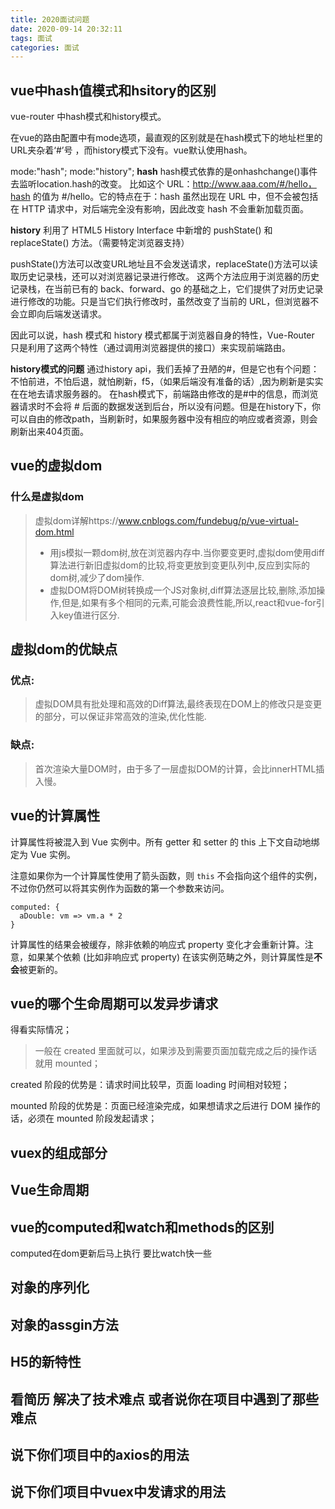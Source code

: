 ```yaml
---
title: 2020面试问题
date: 2020-09-14 20:32:11
tags: 面试
categories: 面试
---
```


## vue中hash值模式和hsitory的区别 

vue-router 中hash模式和history模式。

在vue的路由配置中有mode选项，最直观的区别就是在hash模式下的地址栏里的URL夹杂着‘#’号 ，而history模式下没有。vue默认使用hash。

mode:"hash";
mode:"history";
**hash**
hash模式依靠的是onhashchange()事件去监听location.hash的改变。
比如这个 URL：http://www.aaa.com/#/hello，hash 的值为 #/hello。它的特点在于：hash 虽然出现在 URL 中，但不会被包括在 HTTP 请求中，对后端完全没有影响，因此改变 hash 不会重新加载页面。

**history**
利用了 HTML5 History Interface 中新增的 pushState() 和 replaceState() 方法。（需要特定浏览器支持）

pushState()方法可以改变URL地址且不会发送请求，replaceState()方法可以读取历史记录栈，还可以对浏览器记录进行修改。
这两个方法应用于浏览器的历史记录栈，在当前已有的 back、forward、go 的基础之上，它们提供了对历史记录进行修改的功能。只是当它们执行修改时，虽然改变了当前的 URL，但浏览器不会立即向后端发送请求。

因此可以说，hash 模式和 history 模式都属于浏览器自身的特性，Vue-Router 只是利用了这两个特性（通过调用浏览器提供的接口）来实现前端路由。

**history模式的问题**
通过history api，我们丢掉了丑陋的#，但是它也有个问题：不怕前进，不怕后退，就怕刷新，f5，（如果后端没有准备的话）,因为刷新是实实在在地去请求服务器的。
在hash模式下，前端路由修改的是#中的信息，而浏览器请求时不会将 # 后面的数据发送到后台，所以没有问题。但是在history下，你可以自由的修改path，当刷新时，如果服务器中没有相应的响应或者资源，则会刷新出来404页面。

## vue的虚拟dom

### 什么是虚拟dom

> 虚拟dom详解https://www.cnblogs.com/fundebug/p/vue-virtual-dom.html
>
> - 用js模拟一颗dom树,放在浏览器内存中.当你要变更时,虚拟dom使用diff算法进行新旧虚拟dom的比较,将变更放到变更队列中,反应到实际的dom树,减少了dom操作.
> - 虚拟DOM将DOM树转换成一个JS对象树,diff算法逐层比较,删除,添加操作,但是,如果有多个相同的元素,可能会浪费性能,所以,react和vue-for引入key值进行区分.

## 虚拟dom的优缺点

### 优点:

> 虚拟DOM具有批处理和高效的Diff算法,最终表现在DOM上的修改只是变更的部分，可以保证非常高效的渲染,优化性能.

### 缺点:

> 首次渲染大量DOM时，由于多了一层虚拟DOM的计算，会比innerHTML插入慢。

## vue的计算属性

计算属性将被混入到 Vue 实例中。所有 getter 和 setter 的 this 上下文自动地绑定为 Vue 实例。

注意如果你为一个计算属性使用了箭头函数，则 `this` 不会指向这个组件的实例，不过你仍然可以将其实例作为函数的第一个参数来访问。

```
computed: {
  aDouble: vm => vm.a * 2
}
```

计算属性的结果会被缓存，除非依赖的响应式 property 变化才会重新计算。注意，如果某个依赖 (比如非响应式 property) 在该实例范畴之外，则计算属性是**不会**被更新的。

## vue的哪个生命周期可以发异步请求

得看实际情况；

> 一般在 created 里面就可以，如果涉及到需要页面加载完成之后的操作话就用 mounted；

created 阶段的优势是：请求时间比较早，页面 loading 时间相对较短；

mounted 阶段的优势是：页面已经渲染完成，如果想请求之后进行 DOM 操作的话，必须在 mounted 阶段发起请求；

## vuex的组成部分



## Vue生命周期

## vue的computed和watch和methods的区别

computed在dom更新后马上执行 要比watch快一些 

## 对象的序列化

## 对象的assgin方法

## H5的新特性



## 看简历 解决了技术难点  或者说你在项目中遇到了那些难点 

## 说下你们项目中的axios的用法

## 说下你们项目中vuex中发请求的用法
